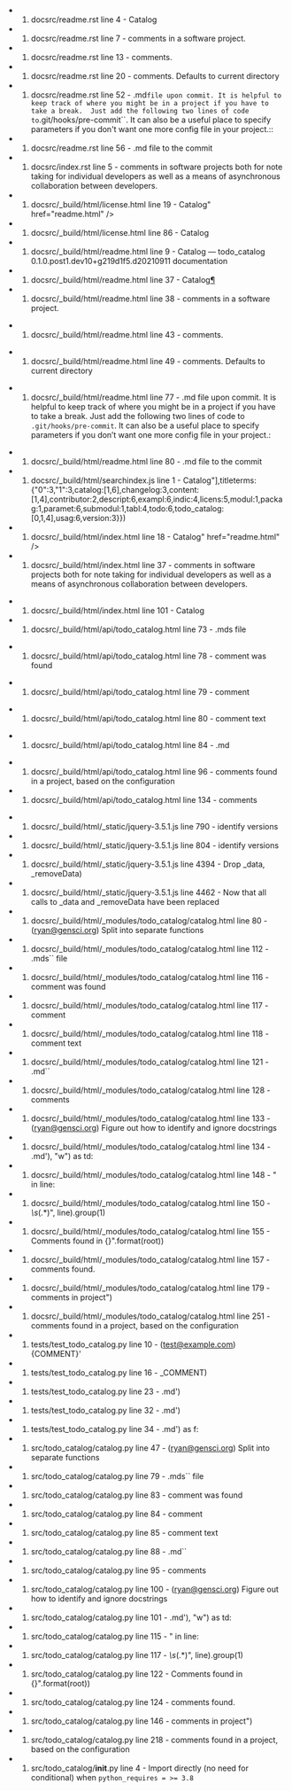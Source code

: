 * 1. docsrc/readme.rst line 4 - Catalog
* 1. docsrc/readme.rst line 7 - comments in a software project.
* 1. docsrc/readme.rst line 13 - comments.
* 1. docsrc/readme.rst line 20 - comments. Defaults to current directory
* 1. docsrc/readme.rst line 52 - .md`` file upon commit. It is helpful to keep track of where you might be in a project if you have to take a break.  Just add the following two lines of code to ``.git/hooks/pre-commit``.  It can also be a useful place to specify parameters if you don't want one more config file in your project.::
* 1. docsrc/readme.rst line 56 - .md file to the commit
* 1. docsrc/index.rst line 5 - comments in software projects both for note taking for individual developers as well as a means of asynchronous collaboration between developers.
* 1. docsrc/_build/html/license.html line 19 - Catalog" href="readme.html" />
* 1. docsrc/_build/html/license.html line 86 - Catalog</a></li>
* 1. docsrc/_build/html/readme.html line 9 - Catalog &#8212; todo_catalog 0.1.0.post1.dev10+g219d1f5.d20210911 documentation</title>
* 1. docsrc/_build/html/readme.html line 37 - Catalog<a class="headerlink" href="#todo-catalog" title="Permalink to this headline">¶</a></h1>
* 1. docsrc/_build/html/readme.html line 38 - comments in a software project.</p>
* 1. docsrc/_build/html/readme.html line 43 - comments.</p>
* 1. docsrc/_build/html/readme.html line 49 - comments. Defaults to current directory</p></li>
* 1. docsrc/_build/html/readme.html line 77 - .md</span></code> file upon commit. It is helpful to keep track of where you might be in a project if you have to take a break.  Just add the following two lines of code to <code class="docutils literal notranslate"><span class="pre">.git/hooks/pre-commit</span></code>.  It can also be a useful place to specify parameters if you don’t want one more config file in your project.:</p>
* 1. docsrc/_build/html/readme.html line 80 - .md file to the commit</span>
* 1. docsrc/_build/html/searchindex.js line 1 - Catalog"],titleterms:{"0":3,"1":3,catalog:[1,6],changelog:3,content:[1,4],contributor:2,descript:6,exampl:6,indic:4,licens:5,modul:1,packag:1,paramet:6,submodul:1,tabl:4,todo:6,todo_catalog:[0,1,4],usag:6,version:3}})
* 1. docsrc/_build/html/index.html line 18 - Catalog" href="readme.html" />
* 1. docsrc/_build/html/index.html line 37 - comments in software projects both for note taking for individual developers as well as a means of asynchronous collaboration between developers.</p>
* 1. docsrc/_build/html/index.html line 101 - Catalog</a></li>
* 1. docsrc/_build/html/api/todo_catalog.html line 73 - .mds</span></code> file</p>
* 1. docsrc/_build/html/api/todo_catalog.html line 78 - comment was found</p></li>
* 1. docsrc/_build/html/api/todo_catalog.html line 79 - comment</p></li>
* 1. docsrc/_build/html/api/todo_catalog.html line 80 - comment text</p></li>
* 1. docsrc/_build/html/api/todo_catalog.html line 84 - .md</span></code></p>
* 1. docsrc/_build/html/api/todo_catalog.html line 96 - comments found in a project, based  on the configuration
* 1. docsrc/_build/html/api/todo_catalog.html line 134 - comments</p>
* 1. docsrc/_build/html/_static/jquery-3.5.1.js line 790 - identify versions
* 1. docsrc/_build/html/_static/jquery-3.5.1.js line 804 - identify versions
* 1. docsrc/_build/html/_static/jquery-3.5.1.js line 4394 - Drop _data, _removeData)
* 1. docsrc/_build/html/_static/jquery-3.5.1.js line 4462 - Now that all calls to _data and _removeData have been replaced
* 1. docsrc/_build/html/_modules/todo_catalog/catalog.html line 80 - (ryan@gensci.org) Split into separate functions</span>
* 1. docsrc/_build/html/_modules/todo_catalog/catalog.html line 112 - .mds`` file</span>
* 1. docsrc/_build/html/_modules/todo_catalog/catalog.html line 116 - comment was found</span>
* 1. docsrc/_build/html/_modules/todo_catalog/catalog.html line 117 - comment</span>
* 1. docsrc/_build/html/_modules/todo_catalog/catalog.html line 118 - comment text</span>
* 1. docsrc/_build/html/_modules/todo_catalog/catalog.html line 121 - .md``</span>
* 1. docsrc/_build/html/_modules/todo_catalog/catalog.html line 128 - comments</span>
* 1. docsrc/_build/html/_modules/todo_catalog/catalog.html line 133 - (ryan@gensci.org) Figure out how to identify and ignore docstrings</span>
* 1. docsrc/_build/html/_modules/todo_catalog/catalog.html line 134 - .md&#39;</span><span class="p">),</span> <span class="s2">&quot;w&quot;</span><span class="p">)</span> <span class="k">as</span> <span class="n">td</span><span class="p">:</span>
* 1. docsrc/_build/html/_modules/todo_catalog/catalog.html line 148 - &quot;</span> <span class="ow">in</span> <span class="n">line</span><span class="p">:</span>
* 1. docsrc/_build/html/_modules/todo_catalog/catalog.html line 150 - *\s*(.*)&quot;</span><span class="p">,</span> <span class="n">line</span><span class="p">)</span><span class="o">.</span><span class="n">group</span><span class="p">(</span><span class="mi">1</span><span class="p">)</span>
* 1. docsrc/_build/html/_modules/todo_catalog/catalog.html line 155 - Comments found in </span><span class="si">{}</span><span class="s2">&quot;</span><span class="o">.</span><span class="n">format</span><span class="p">(</span><span class="n">root</span><span class="p">))</span>
* 1. docsrc/_build/html/_modules/todo_catalog/catalog.html line 157 - comments found.</span>
* 1. docsrc/_build/html/_modules/todo_catalog/catalog.html line 179 - comments in project&quot;</span><span class="p">)</span>
* 1. docsrc/_build/html/_modules/todo_catalog/catalog.html line 251 - comments found in a project, based  on the configuration</span>
* 1. tests/test_todo_catalog.py line 10 - (test@example.com) {COMMENT}'
* 1. tests/test_todo_catalog.py line 16 - _COMMENT)
* 1. tests/test_todo_catalog.py line 23 - .md')
* 1. tests/test_todo_catalog.py line 32 - .md')
* 1. tests/test_todo_catalog.py line 34 - .md') as f:
* 1. src/todo_catalog/catalog.py line 47 - (ryan@gensci.org) Split into separate functions
* 1. src/todo_catalog/catalog.py line 79 - .mds`` file
* 1. src/todo_catalog/catalog.py line 83 - comment was found
* 1. src/todo_catalog/catalog.py line 84 - comment
* 1. src/todo_catalog/catalog.py line 85 - comment text
* 1. src/todo_catalog/catalog.py line 88 - .md``
* 1. src/todo_catalog/catalog.py line 95 - comments
* 1. src/todo_catalog/catalog.py line 100 - (ryan@gensci.org) Figure out how to identify and ignore docstrings
* 1. src/todo_catalog/catalog.py line 101 - .md'), "w") as td:
* 1. src/todo_catalog/catalog.py line 115 - " in line:
* 1. src/todo_catalog/catalog.py line 117 - *\s*(.*)", line).group(1)
* 1. src/todo_catalog/catalog.py line 122 - Comments found in {}".format(root))
* 1. src/todo_catalog/catalog.py line 124 - comments found.
* 1. src/todo_catalog/catalog.py line 146 - comments in project")
* 1. src/todo_catalog/catalog.py line 218 - comments found in a project, based  on the configuration
* 1. src/todo_catalog/__init__.py line 4 - Import directly (no need for conditional) when `python_requires = >= 3.8`
